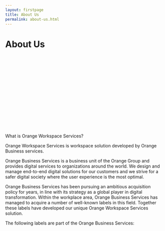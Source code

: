 ```yaml
---
layout: firstpage
title: About Us
permalink: about-us.html
---
```


<style type="text/css">
    .bgimg {
        background-image: url('../images/aboutus-bg.jpg');
        background-position:center;
        background-size: cover;
        background-repeat: no-repeat
    }

    .jumbotron-height-300 {
        height: 300px;
   }

    .jumbotron-height-600 {
        height: 600px;
   }

    .jumbotron-height-900 {
        height: 900px;
   }

</style>

<div class="jumbotron jumbotron-height-300 bgimg">
    <div class="container">
        <h1>About Us</h1>
        <p></p>
        <p></p>
    </div>
</div>

<div class="jumbotron jumbotron-height-900">
    <div class="row-nopadding">
        <div class="col-md-6">
            <h7 class="header-light regular-pad">What is Orange Workspace Services?</h7>
                <p class="lead">Orange Workspace Services is workspace solution developed by Orange Business services.</p>
                <p class="lead">Orange Business Services is a business unit of the Orange Group and provides digital services to organizations around the world. We design and manage end-to-end digital solutions for our customers and we strive for a safer digital society where the user experience is the most optimal.</p>
                <p class="lead">Orange Business Services has been pursuing an ambitious acquisition policy for years, in line with its strategy as a global player in digital transformation. Within the workplace area, Orange Business Services has managed to acquire a number of well-known labels in this field. Together these labels have developed our unique Orange Workspace Services solution.</p>
                <p class="lead">The following labels are part of the Orange Business Services:</p>
        </div>
        <div class="col-md-6">
        </div>
    </div>
</div>
